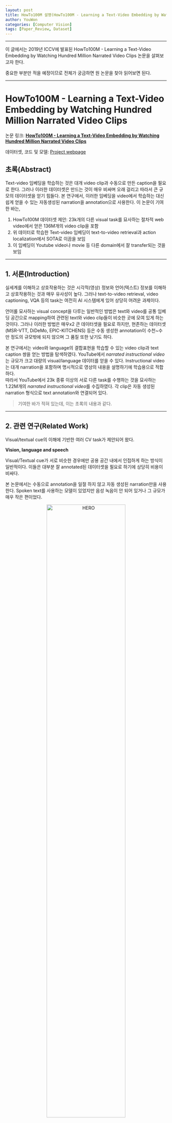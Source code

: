 ```yaml
---
layout: post
title: HowTo100M 설명(HowTo100M - Learning a Text-Video Embedding by Watching Hundred Million Narrated Video Clips, Antoine Miech et al, 7 Jun 2019, 1906.03327)
author: YouWon
categories: [Computer Vision]
tags: [Paper_Review, Dataset]
---
```


---

이 글에서는 2019년 ICCV에 발표된 HowTo100M - Learning a Text-Video Embedding by Watching Hundred Million Narrated Video Clips 논문을 살펴보고자 한다.


중요한 부분만 적을 예정이므로 전체가 궁금하면 원 논문을 찾아 읽어보면 된다.

---

# HowTo100M - Learning a Text-Video Embedding by Watching Hundred Million Narrated Video Clips

논문 링크: **[HowTo100M - Learning a Text-Video Embedding by Watching Hundred Million Narrated Video Clips](https://arxiv.org/abs/1906.03327)**

데이터셋, 코드 및 모델: [Project webpage](https://www.di.ens.fr/willow/research/howto100m/)

## 초록(Abstract)

Text-video 임베딩을 학습하는 것은 대개 video clip과 수동으로 만든 caption을 필요로 한다. 그러나 이러한 데이터셋은 만드는 것이 매우 비싸며 오래 걸리고 따라서 큰 규모의 데이터셋을 얻기 힘들다. 본 연구에서, 이러한 임베딩을 video에서 학습하는 대신 쉽게 얻을 수 있는 자동생성된 narration을 annotation으로 사용한다. 이 논문이 기여한 바는,

1. HowTo100M 데이터셋 제안: 23k개의 다른  visual task를 묘사하는 절차적 web video에서 얻은 136M개의 video clip을 포함
2. 위 데이터로 학습한 Text-video 임베딩이 text-to-video retrieval과 action localization에서 SOTA로 이끔을 보임
3. 이 임베딩이 Youtube video나 movie 등 다른 domain에서 잘 transfer되는 것을 보임


---

## 1. 서론(Introduction)

실세계를 이해하고 상호작용하는 것은 시각적(영상) 정보와 언어(텍스트) 정보를 이해하고 상호작용하는 것과 매우 유사성이 높다. 그러나 text-to-video retrieval, video captioning, VQA 등의 task는 여전히 AI 시스템에게 있어 상당히 어려운 과제이다.

언어롤 묘사하는 visual concept을 다루는 일반적인 방법은 text와 video를 공통 임베딩 공간으로 mapping하여 관련된 text와 video clip들이 비슷한 곳에 모여 있게 하는 것이다. 그러나 이러한 방법은 매우x2 큰 데이터셋을 필요로 하지만, 현존하는 데이터셋(MSR-VTT, DiDeMo, EPIC-KITCHENS) 등은 수동 생성한 annotation이 수천~수만 정도의 규모밖에 되지 않으며 그 품질 또한 낮기도 하다.

본 연구에서는 video와 language의 결합표현을 학습할 수 있는 video clip과 text caption 쌍을 얻는 방법을 탐색하였다. YouTube에서 *narrated instructional video*는 규모가 크고 대량의 visual/language 데이터를 얻을 수 있다. Instructional video는 대개 narration을 포함하며 명시적으로 영상의 내용을 설명하기에 학습용으로 적합하다.  
따라서 YouTube에서 23k 종류 이상의 서로 다른 task를 수행하는 것을 묘사하는 1.22M개의 *narrated instructional video*를 수집하였다. 각 clip은 자동 생성된 narration 형식으로 text annotation와 연결되어 있다.


> 기여한 바가 적혀 있는데, 이는 초록의 내용과 같다.



---

## 2. 관련 연구(Related Work)

Visual/textual cue의 이해에 기반한 여러 CV task가 제안되어 왔다.

**Vision, language and speech**

Visual/Textual cue가 서로 비슷한 경우에만 공용 공간 내에서 인접하게 하는 방식이 일반적이다. 이들은 대부분 잘 annotated된 데이터셋을 필요로 하기에 상당히 비용이 비싸다.  

본 논문에서는 수동으로 annotation을 일절 하지 않고 자동 생성된 narration만을 사용한다. Spoken text를 사용하는 모델이 있었지만 음성 녹음이 안 되어 있거나 그 규모가 매우 작은 편이었다.

<center><img src="/public/img/2021-08-18-HowTo100M/fig01.png" width="70%" alt="HERO"></center>

**Learning from instructional videos**

복잡한 과제를 해결하는 학습 과정으로써 최근 주목받고 있다. Visual-linguistic reference resolution, action segmentation 등의 task에서 여러 모델이 제안되었으나 역시 적은 수의 미리 지정된 label에서 추출한 trasncription만이 존재했다.

이후 WikiHow, COIN, CrossTask 등의 데이터셋이 만들어졌고 이들은 대개 YouTube에서 대량의 영상 정보를 획득하였다. HowTo100M도 비슷하게 YouTube에서 영상을 얻었으나 그 양이 전례없이 매우 방대하다.

**Large scale data for model pretraining**

Noisy할 수도 있는 web data로부터 얻은 대규모 데이터셋은 language 및 vision 모델에서 유망한 부분이다. [BERT](https://greeksharifa.github.io/nlp(natural%20language%20processing)%20/%20rnns/2019/08/23/BERT-Pre-training-of-Deep-Bidirectional-Transformers-for-Language-Understanding/), [GPT-2](https://greeksharifa.github.io/nlp(natural%20language%20processing)%20/%20rnns/2019/08/28/OpenAI-GPT-2-Language-Models-are-Unsupervised-Multitask-Learners/) 등은 대규모 데이터를 사용하여 많은 task에서 SOTA를 달성하였다. GPT-2와 WebText는 Reddit에서 얻은 40GB의 text를 사용하여 좋은 결과를 얻었다.

이에 영감을 받아 video와 language의 공통 임베딩을 학습하고자 하였다. YouTube에서 얻은 1M 이상의 영상을 사용하여, 미세조정 없이도 instructional video에서 이전 결과를 넘을 뿐 아니라 non-instructinoal video에 대해서도 잘 작동한다.



---

## 3. The HowTo100M dataset

요리, 수공예, 개인 생활/관리, 원예 등의 활동에 대한 내용을 포함하는 1.22M개의 영상을 포함한다. 각 영상은 (올린 사람이 만들었을) 자막 혹은 ASR로 자동 생성된 narration을 가진다.



### 3.1 Data collection


**Visual tasks**

- Instructional video는 어떻게 특정 활동을 수행하는지를 묘사하기 때문에 어떤 활동이 있는지를 먼저 WikiHow("어떻게 무엇을 하는가"라는 12만 개의 article 포함)에서 가져왔다.  
- 많은 영상들 중 추상적인 것("선물 선택하기")보다는 "시각적인" 활동("땅콩버터 만들기")에 초점을 맞추었다. Task는 12종류로 한정하였고 관계/경제/사업 등 추상적인 task는 제외하였다.
- "물리적인" 활동이 포함되는 것(make, build, change)을 남기고 그렇지 않은 것(be, accept, feel)은 반자동으로 제거하였다. 
- 최종적으로 23,611개의 visual task가 생성되었다.


<center><img src="/public/img/2021-08-18-HowTo100M/fig02.png" width="100%" alt="HERO"></center>


**Instructional videos**

`How to <task name>` 형태의 제목을 가지며 영어 자막(사람이 올렸거나 혹은 YouTube API인 ASR로 얻은 것)을 가지는 영상을 찾았다. 이후 다음 과정을 통해 품질과 일관성을 높였다.

- 검색 결과의 상위 200까지만 사용하고 나머지는 관련성이 별로 없을 가정하에 제외함
- 조회수 100 미만의 영상은 제외
- 100 단어 이하의 영상은 배울 것이 별로 없으므로 제외
- 2,000초 이하의 영상만 사용
- 중복 영상(동일 ID) 제거


### 3.2 Paired video clips and captions

자막은 text의 뭉치들로 이루어져 있으며 때때로 완전한 문장의 형태가 아닌 경우도 있다. 각 줄은 영상의 특정 구간과 연관된다(특히 그 자막이 읽히는 부분). 각 자막을 caption으로 사용하여 video clip의 연관된 구간과 쌍을 만든다(그림 2).

MSR-VTT와 같은 clip-caption 쌍으로 구성된 다른 데이터셋과 달리 HowTo100M은 자동으로 만든 narration을 사용한다. 그래서 (아마도) 약하게 짝을 이룬(*weakly paired*) 것으로 생각된다. 영상에서는 구독자와 소통하는 등 주제와 상관 없는 내용이 있을 수도 있고 문장도 완전하지 않거나 문법적으로 틀릴 수도 있다. 임의로 400개의 clip-caption 쌍을 선택해서 확인한 결과 자막에 포함된 물체나 행동 등이 적어도 한 번 나올 확률은 51%였다.

**Statistics**

12개의 분류로 나누어져 있으며 예시는 그림 2에서 볼 수 있다. 자세한 내용은 부록 A에 있다.  
각 데이터셋의 clip-caption의 개수는 표 1에서 볼 수 있다.

<center><img src="/public/img/2021-08-18-HowTo100M/table01.png" width="70%" alt="HERO"></center>

HowTo100M은,

- 다른 데이터셋에 비해 훨씬 크다.
- 자동 생성된 annotation을 사용하여 자막의 품질이 깨끗하지 않다.
- 평균적으로 하나의 영상은 110개의 clip-caption 쌍을 만들며 clip당 4초, 4단어 정도이다.
- 100개를 임의로 확인한 결과 71%는 instructional한 영상, 12%는 vlog, 7%는 리뷰나 광고였다.
    - vlog나 리뷰, 광고는 시각적인 내용과 narration 사이의 관련성이 있을 수 있다.   
- non-instructional videoi를 특별히 제거하지는 않았는데, 공통 임베딩을 학습하는 데 도움을 줄 수 있어서다.


---



## 4. Text-video joint embedding model



---

[ELMo](https://greeksharifa.github.io/nlp(natural%20language%20processing)%20/%20rnns/2019/08/20/ELMo-Deep-contextualized-word-representations/)

[OpenAI GPT](https://greeksharifa.github.io/nlp(natural%20language%20processing)%20/%20rnns/2019/08/28/OpenAI-GPT-2-Language-Models-are-Unsupervised-Multitask-Learners/)

[BERT](https://greeksharifa.github.io/nlp(natural%20language%20processing)%20/%20rnns/2019/08/23/BERT-Pre-training-of-Deep-Bidirectional-Transformers-for-Language-Understanding/)

[ERNIE 1.0](https://greeksharifa.github.io/nlp(natural%20language%20processing)%20/%20rnns/2021/06/14/ERNIE/)

[Transformer](https://greeksharifa.github.io/nlp(natural%20language%20processing)%20/%20rnns/2019/08/17/Attention-Is-All-You-Need/)


## 5. 실험(Experiments)

### 5.1. Implementation details



### 5.2. Datasets and evaluation setups



### 5.3. Study of negative pair sampling strategy



### 5.4. Scale matters



### 5.5. Comparison with stateoftheart



**CrossTask**


**YouCook2**



**MSR-VTT**



**LSMDC**




### 5.6. Cross-dataset fine-tuning evaluation



### 5.7. Qualitative results



---

## 6. 결론(Conclusion)


---

## 참고문헌(References)

논문 참조!

--- 

